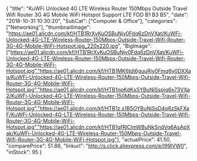 {
	"title": "KuWFi Unlocked 4G LTE Wireless Router 150Mbps Outside Travel Wifi Router 3G 4G Mobile WiFi Hotspot Support LTE FDD B1 B3 B5",
	"date": "2018-10-31 10:30:20",
	"SubCat": ["Computer & Office"],
	"categories": ["Networking"],
	"thumbnailImage": "https://ae01.alicdn.com/kf/HTB1RrXvKuOSBuNjy0Fdq6zDnVXat/KuWFi-Unlocked-4G-LTE-Wireless-Router-150Mbps-Outside-Travel-Wifi-Router-3G-4G-Mobile-WiFi-Hotspot.jpg_220x220.jpg",
	"BigImage": ["https://ae01.alicdn.com/kf/HTB1RrXvKuOSBuNjy0Fdq6zDnVXat/KuWFi-Unlocked-4G-LTE-Wireless-Router-150Mbps-Outside-Travel-Wifi-Router-3G-4G-Mobile-WiFi-Hotspot.jpg","https://ae01.alicdn.com/kf/HTB1MK6tdi6guuRjy0Fmq6y0DXXaq/KuWFi-Unlocked-4G-LTE-Wireless-Router-150Mbps-Outside-Travel-Wifi-Router-3G-4G-Mobile-WiFi-Hotspot.jpg","https://ae01.alicdn.com/kf/HTB1npKdKxSYBuNjSspjq6x73VXa2/KuWFi-Unlocked-4G-LTE-Wireless-Router-150Mbps-Outside-Travel-Wifi-Router-3G-4G-Mobile-WiFi-Hotspot.jpg","https://ae01.alicdn.com/kf/HTB1z.s1B5OYBuNjSsD4q6zSkFXaF/KuWFi-Unlocked-4G-LTE-Wireless-Router-150Mbps-Outside-Travel-Wifi-Router-3G-4G-Mobile-WiFi-Hotspot.jpg","https://ae01.alicdn.com/kf/HTB1qfRlClmWBuNkSndVq6AsApXak/KuWFi-Unlocked-4G-LTE-Wireless-Router-150Mbps-Outside-Travel-Wifi-Router-3G-4G-Mobile-WiFi-Hotspot.jpg"],
	"actualPrice": 41.50,
	"comparePrice": 51.88,
	"linkurl": "http://s.click.aliexpress.com/e/I99lVW0",
	"inStock": 95
}
